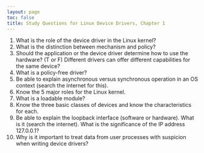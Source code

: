 ```yaml
---
layout: page
toc: false
title: Study Questions for Linux Device Drivers, Chapter 1
---
```


1. What is the role of the device driver in the Linux kernel?
1. What is the distinction between mechanism and policy?
1. Should the application or the device driver determine how to use the hardware?
(T or F) Different drivers can offer different capabilities for the same device?
1. What is a policy-free driver?
1. Be able to explain asynchronous versus synchronous operation in an OS context (search the internet for this).
1. Know the 5 major roles for the Linux kernel.
1. What is a loadable module?
1. Know the three basic classes of devices and know the characteristics for each.
1. Be able to explain the loopback interface (software or hardware). What is it (search the internet). What is the significance of the IP address 127.0.0.1?
1. Why is it important to treat data from user processes with suspicion when writing device drivers?
